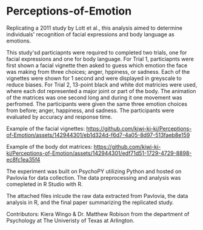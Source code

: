 # Perceptions-of-Emotion

Replicating a 2011 study by Lott et al., this analysis aimed to determine individuals' recognition of facial expressions and body language as emotions. 

This study'sd particiapnts were required to completed two trials, one for facial expressions and one for body language. For Trial 1, particiapnts were first shown a facial vignette then asked to guess which emotion the face was making from three choices; anger, hppiness, or sadness. Each of the vignettes were shown for 1 second and were displayed in greyscale to reduce biases. For Trial 2, 13-point black and white dot matricies were used, where each dot represented a major joint or part of the body. The animation of the matrices was one second long and during it one movement was perfromed. The participants were given the same three emotion choices from before; anger, happiness, and sadness. The participants were evaluated by accuracy and response time. 

Example of the facial vignettes:
https://github.com/kiwi-ki-ki/Perceptions-of-Emotion/assets/142944301/eb1d324d-f6d7-4a05-8d97-513faeb8e159

Example of the body dot matrices:
https://github.com/kiwi-ki-ki/Perceptions-of-Emotion/assets/142944301/edf71d51-1729-4729-8898-ec8fc1ea35f4

The experiment was built on PsychoPY utilizing Python and hosted on Pavlovia for data collection. The data preprocessing and analysis was comepleted in R Studio with R. 

The attached files inlcude the raw data extracted from Pavlovia, the data analysis in R, and the final paper summarizing the replicated study. 

Contributors: Kiera Wingo & Dr. Matthew Robison from the department of Psychology at The Univeristy of Texas at Arlington. 
